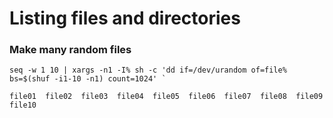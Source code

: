 
# Listing files and directories

### Make many random files 
``
seq -w 1 10 | xargs -n1 -I% sh -c 'dd if=/dev/urandom of=file% bs=$(shuf -i1-10 -n1) count=1024' `
``
```
file01  file02  file03  file04  file05  file06  file07  file08  file09  file10
```


